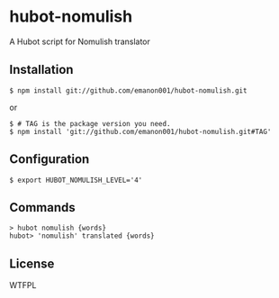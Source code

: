 # hubot-nomulish

A Hubot script for Nomulish translator

## Installation

    $ npm install git://github.com/emanon001/hubot-nomulish.git

or

    $ # TAG is the package version you need.
    $ npm install 'git://github.com/emanon001/hubot-nomulish.git#TAG'

## Configuration

    $ export HUBOT_NOMULISH_LEVEL='4'


## Commands

    > hubot nomulish {words}
    hubot> 'nomulish' translated {words}

## License

WTFPL
